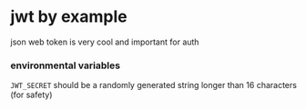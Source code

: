 # jwt by example

json web token is very cool and important for auth

### environmental variables
`JWT_SECRET` should be a randomly generated string longer than 16 characters (for safety)<br>
